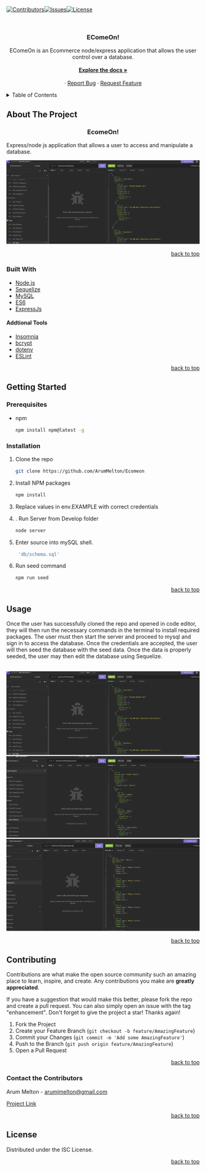 <div id="top"></div>

[![Contributors][contributors-shield]][contributors-url][![Issues][issues-shield]][issues-url][![License][license-shield]](./LICENSE.txt)



<br />
<div align="center">
  <a href="https://github.com/ArumMelton/Ecomeon">
  </a>

<h3 align="center">EComeOn!</h3>

  <p align="center">
    EComeOn is an Ecommerce node/express application that allows the user control over a database.
    <br />
    <br />
    <a href="https://github.com/ArumMelton/Ecomeon"><strong>Explore the docs »</strong></a>
    <br />
    <br />
    ·
    <a href="https://github.com/ArumMelton/Ecomeon/issues?q=is%3Aissue+is%3Aopen+sort%3Aupdated-desc">Report Bug</a>
    ·
    <a href="https://github.com/ArumMelton/Ecomeon/issues?q=is%3Aissue+is%3Aopen+sort%3Aupdated-desc">Request Feature</a>
  </p>
</div>



<!-- TABLE OF CONTENTS -->
<details>
  <summary>Table of Contents</summary>
  <ol>
    <li>
      <a href="#about-the-project">About The Project</a>
      <ul>
        <li><a href="#built-with">Built With</a></li>
      </ul>
    </li>
    <li>
      <a href="#getting-started">Getting Started</a>
      <ul>
        <li><a href="#prerequisites">Prerequisites</a></li>
        <li><a href="#installation">Installation</a></li>
      </ul>
    </li>
    <li><a href="#usage">Usage</a></li>
    <li><a href="#contributing">Contributing</a></li>
    <li><a href="#contact-the-contributors">Contact</a></li>
    <li><a href="#license">License</a></li>
  </ol>
</details>


## About The Project
<h3 align="center">EcomeOn!</h3>



Express/node js application that allows a user to access and manipulate a database.
<br/>


![DemoScreen](/imgs/EcomeonDemo1.png)


<p align="right"><a href="#top">back to top</a></p>



### Built With

* [Node.js](https://nodejs.org/en/)
* [Sequelize](https://sequelize.org/)
* [MySQL](https://www.mysql.com/)
* [ES6](https://pixijs.com/)
* [ExpressJs](https://expressjs.com/)


#### Addtional Tools

* [Insomnia](https://eslint.org/)
* [bcrypt](https://eslint.org/)
* [dotenv](https://eslint.org/)
* [ESLint](https://eslint.org/)








<p align="right"><a href="#top">back to top</a></p>




## Getting Started

### Prerequisites

* npm
  ```sh
  npm install npm@latest -g
  ```

### Installation

1. Clone the repo
   ```sh
   git clone https://github.com/ArumMelton/Ecomeon
   ```
2. Install NPM packages
   ```sh
   npm install
   ```
3. Replace values in env.EXAMPLE with correct credentials

4. . Run Server from Develop folder
   ```sh
   node server
   ```

4. Enter source into mySQL shell.
   ```js
    'db/schema.sql'
   ```
5. Run seed command
   ```sh
   npm run seed
   ```
<p align="right"><a href="#top">back to top</a></p>


## Usage


Once the user has successfully cloned the repo and opened in code editor, they will then run the necessary commands in the terminal to install required packages. The user must then start the server and proceed to mysql and sign in to access the database. Once the credentials are accepted, the user will then seed the database with the seed data. Once the data is properly seeded, the user may then edit the database using Sequelize.
<br/>
<br/>

![DemoScreen](/imgs/EcomeonDemo1.png)
![DemoScreen](/imgs/EcomeonDemo2.png)
![DemoScreen](/imgs/EcomeonDemo3.png)



<p align="right"><a href="#top">back to top</a></p>



## Contributing

Contributions are what make the open source community such an amazing place to learn, inspire, and create. Any contributions you make are **greatly appreciated**.

If you have a suggestion that would make this better, please fork the repo and create a pull request. You can also simply open an issue with the tag "enhancement".
Don't forget to give the project a star! Thanks again!

1. Fork the Project
2. Create your Feature Branch (`git checkout -b feature/AmazingFeature`)
3. Commit your Changes (`git commit -m 'Add some AmazingFeature'`)
4. Push to the Branch (`git push origin feature/AmazingFeature`)
5. Open a Pull Request

<p align="right"><a href="#top">back to top</a></p>

<!-- CONTACT -->
### Contact the Contributors

Arum Melton - arumjmelton@gmail.com


[Project Link](https://github.com/https://github.com/ArumMelton/Ecomeon)

<p align="right"><a href="#top">back to top</a></p>

<!-- LICENSE -->
## License

Distributed under the ISC License.

<p align="right"><a href="#top">back to top</a></p>


<!-- MARKDOWN LINKS & IMAGES -->
[contributors-shield]: https://img.shields.io/badge/EcomeOn%20Contributors-brightgreen
[contributors-url]: https://github.com/ArumMelton/Ecomeon/graphs/contributors
[issues-shield]: https://img.shields.io/badge/EcomeOn%20Issues-red
[issues-url]: https://github.com/ArumMelton/Ecomeon/issues
[license-shield]: https://img.shields.io/badge/license-ISC-green
